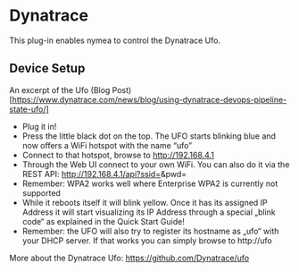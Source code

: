 # Dynatrace

This plug-in enables nymea to control the Dynatrace Ufo.


## Device Setup

An excerpt of the Ufo (Blog Post)[https://www.dynatrace.com/news/blog/using-dynatrace-devops-pipeline-state-ufo/]

* Plug it in!
* Press the little black dot on the top. The UFO starts blinking blue and now offers a WiFi hotspot with the name “ufo”
* Connect to that hotspot, browse to http://192.168.4.1
* Through the Web UI connect to your own WiFi. You can also do it via the REST API: http://192.168.4.1/api?ssid=<ssid>&pwd=<pwd>
* Remember: WPA2 works well where Enterprise WPA2 is currently not supported
* While it reboots itself it will blink yellow. Once it has its assigned IP Address it will start visualizing its IP Address through a special „blink code“ as explained in the Quick Start Guide!
* Remember: the UFO will also try to register its hostname as „ufo“ with your DHCP server. If that works you can simply browse to http://ufo

More about the Dynatrace Ufo:
https://github.com/Dynatrace/ufo

